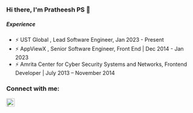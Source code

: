 ### Hi there, I'm Pratheesh PS 👋

##### Experience
- ⚡ UST Global , Lead Software Engineer, Jan 2023 - Present
- ⚡ AppViewX , Senior Software Engineer, Front End | Dec 2014 - Jan 2023
- ⚡ Amrita Center for Cyber Security Systems and Networks, Frontend Developer | July 2013 – November 2014

### Connect with me:

[<img align="left" alt=" | LinkedIn" width="22px" src="https://cdn.jsdelivr.net/npm/simple-icons@v3/icons/linkedin.svg" />](https://www.linkedin.com/in/pratheeshpradeepkumars/)

